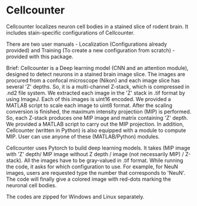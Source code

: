 # Cellcounter
Cellcounter localizes neuron cell bodies in a stained slice of rodent brain. It includes stain-specific configurations of Cellcounter.  

There are two user manuals - Localization (Configurations already provided) and Training (To create a new configuration from scratch) - provided with this package.

Brief: Cellcounter is a Deep learning model (CNN and an attention module), designed to detect neurons in a stained brain image slice. The images are procured from a confocal microscope (Nikon) and each image slice has several 'Z' depths. So, it is a multi-channel Z-stack, which is compressed in .nd2 file system. We extracted each image in the 'Z' stack in .tif format by using ImageJ. Each of this images is uint16 encoded. We provided a MATLAB script to scale each image to uint8 format. After the scaling conversion is finished, the maximum intensity projection (MIP) is performed. So, each Z-stack produces one MIP image and matrix containing 'Z' depth. We provided a MATLAB script to carry out the MIP projection. In addition, Cellcounter (written in Python) is also equipped with a module to compute MIP. User can use anyone of these (MATLAB/Python) modules. 

Cellcounter uses Pytorch to build deep learning models. It takes (MIP image with 'Z' depth/ MIP image without Z depth / image (not necessarily MIP) / Z-stack). All the images have to be gray-valued in .tif format. While running the code, it asks for which configuration to use. For example, for NeuN images, users are requested type the number that corresponds to 'NeuN'. 
The code will finally give a colored image with red-dots marking the neuronal cell bodies. 

The codes are zipped for Windows and Linux separately. 


